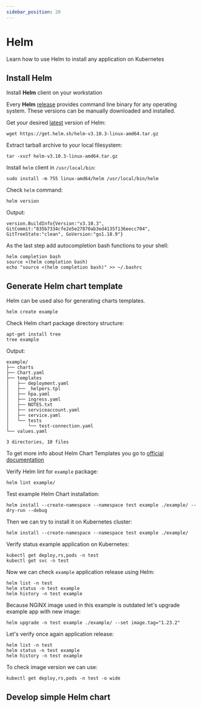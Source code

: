 ```yaml
---
sidebar_position: 20
---
```


# Helm

Learn how to use Helm to install any application on Kubernetes


## Install Helm

Install **Helm** client on your workstation

Every **Helm** [release](https://github.com/helm/helm/releases) provides command line binary for any operating system. These versions can be manually downloaded and installed.

Get your desired [latest](https://github.com/helm/helm/releases) version of Helm:

```shell
wget https://get.helm.sh/helm-v3.10.3-linux-amd64.tar.gz
```

Extract tarball archive to your local filesystem:

```shell
tar -xvzf helm-v3.10.3-linux-amd64.tar.gz
```

Install `helm` client in `/usr/local/bin`:

```shell
sudo install -m 755 linux-amd64/helm /usr/local/bin/helm
```

Check `helm` command:

```shell
helm version
```

Output:

```shell
version.BuildInfo{Version:"v3.10.3", GitCommit:"835b7334cfe2e5e27870ab3ed4135f136eecc704", GitTreeState:"clean", GoVersion:"go1.18.9"}
```

As the last step add autocompletion bash functions to your shell:

```shell
helm completion bash
source <(helm completion bash)
echo "source <(helm completion bash)" >> ~/.bashrc
```


## Generate Helm chart template

Helm can be used also for generating charts templates.

```shell
helm create example
```

Check Helm chart package directory structure:

```shell
apt-get install tree
tree example
```

Output:

```shell
example/
├── charts
├── Chart.yaml
├── templates
│   ├── deployment.yaml
│   ├── _helpers.tpl
│   ├── hpa.yaml
│   ├── ingress.yaml
│   ├── NOTES.txt
│   ├── serviceaccount.yaml
│   ├── service.yaml
│   └── tests
│       └── test-connection.yaml
└── values.yaml

3 directories, 10 files
```

To get more info about Helm Chart Templates you go to [official documentation](https://helm.sh/docs/chart_template_guide/getting_started/)

Verify Helm lint for `example` package:

```shell
helm lint example/
```

Test example Helm Chart installation:

```shell
helm install --create-namespace --namespace test example ./example/ --dry-run --debug
```

Then we can try to install it on Kubernetes cluster:

```shell
helm install --create-namespace --namespace test example ./example/
```

Verify status example application on Kubernetes:

```shell
kubectl get deploy,rs,pods -n test
kubectl get svc -n test
```

Now we can check `example` application release using Helm:

```shell
helm list -n test
helm status -n test example
helm history -n test example
```

Because NGiNX image used in this example is outdated let's upgrade example app with new image:

```shell
helm upgrade -n test example ./example/ --set image.tag="1.23.2"
```

Let's verify once again application release:

```shell
helm list -n test
helm status -n test example
helm history -n test example
```

To check image version we can use:

```shell
kubectl get deploy,rs,pods -n test -o wide
```


## Develop simple Helm chart



